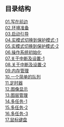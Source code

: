 ## 目录结构

[01.写在前边](https://github.com/zhangdexin/leap-os/blob/main/30-days-os/doc/01-pre.md)<br/>
[02.环境准备](https://github.com/zhangdexin/leap-os/blob/main/30-days-os/doc/02-env.md)<br/>
[03.启动引导](https://github.com/zhangdexin/leap-os/blob/main/30-days-os/doc/03-ipl.md)<br/>
[04.实模式切换到保护模式-1](https://github.com/zhangdexin/leap-os/blob/main/30-days-os/doc/04-mode_switch.md)<br/>
[05.实模式切换到保护模式-2](https://github.com/zhangdexin/leap-os/blob/main/30-days-os/doc/05-mode_switch_2.md)<br/>
[06.操作系统初始化](https://github.com/zhangdexin/leap-os/blob/main/30-days-os/doc/06-init.md)<br/>
[07.关于中断及设置-1](https://github.com/zhangdexin/leap-os/blob/main/30-days-os/doc/07-interrupt.md)<br/>
[08.关于中断及设置-2](https://github.com/zhangdexin/leap-os/blob/main/30-days-os/doc/08-interrupt_2.md)<br/>
[09.内存管理](https://github.com/zhangdexin/leap-os/blob/main/30-days-os/doc/09-memory.md)<br/>
[10.一个简单的队列](https://github.com/zhangdexin/leap-os/blob/main/30-days-os/doc/10-fifo.md)<br/>
[11.定时器](https://github.com/zhangdexin/leap-os/blob/main/30-days-os/doc/11-timer.md)<br/>
[12.图像显示](https://github.com/zhangdexin/leap-os/blob/main/30-days-os/doc/12-graphic.md)<br/>
[13.图层管理](https://github.com/zhangdexin/leap-os/blob/main/30-days-os/doc/13-sheets.md)<br>
[14.多任务-1](https://github.com/zhangdexin/leap-os/blob/main/30-days-os/doc/14-mtask.md)<br>
[15.多任务-2](https://github.com/zhangdexin/leap-os/blob/main/30-days-os/doc/15-mtask_2.md)<br>
[16.多任务-3](https://github.com/zhangdexin/leap-os/blob/main/30-days-os/doc/16-mtask_3.md)<br>
[17.鼠标键盘](https://github.com/zhangdexin/leap-os/blob/main/30-days-os/doc/17-mouse_keyboard.md)<br>
